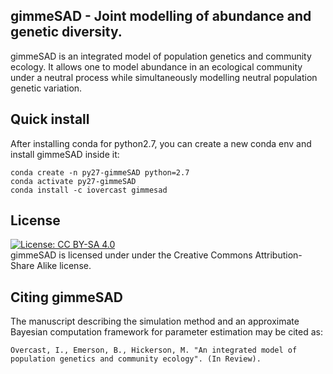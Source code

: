 ## gimmeSAD - Joint modelling of abundance and genetic diversity. 

gimmeSAD is an integrated model of population genetics and community ecology. It allows one to model abundance in an ecological community under a neutral process while simultaneously modelling neutral population genetic variation.

## Quick install
After installing conda for python2.7, you can create a new conda env and install gimmeSAD inside it:
```
conda create -n py27-gimmeSAD python=2.7
conda activate py27-gimmeSAD
conda install -c iovercast gimmesad
```

## License
[![License: CC BY-SA 4.0](https://img.shields.io/badge/License-CC%20BY--SA%204.0-lightgrey.svg)](https://creativecommons.org/licenses/by-sa/4.0/)  
gimmeSAD is licensed under under the Creative Commons Attribution-Share Alike license.

## Citing gimmeSAD
The manuscript describing the simulation method and an approximate Bayesian computation framework for parameter estimation may be cited as:

`Overcast, I., Emerson, B., Hickerson, M. "An integrated model of population genetics and community ecology". (In Review).`

